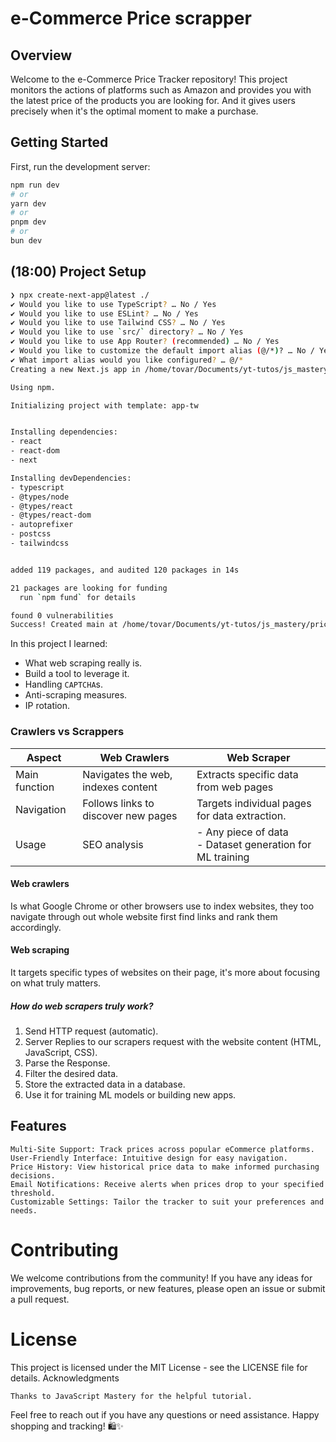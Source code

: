 # e-Commerce Price scrapper
## Overview

Welcome to the e-Commerce Price Tracker repository! This project monitors the actions of platforms such as Amazon and provides you with the latest price of the products you are looking for.
And it gives users precisely when it's the optimal moment to make a purchase.

## Getting Started

First, run the development server:

```bash
npm run dev
# or
yarn dev
# or
pnpm dev
# or
bun dev
```

## (18:00) Project Setup

```bash
❯ npx create-next-app@latest ./
✔ Would you like to use TypeScript? … No / Yes
✔ Would you like to use ESLint? … No / Yes
✔ Would you like to use Tailwind CSS? … No / Yes
✔ Would you like to use `src/` directory? … No / Yes
✔ Would you like to use App Router? (recommended) … No / Yes
✔ Would you like to customize the default import alias (@/*)? … No / Yes
✔ What import alias would you like configured? … @/*
Creating a new Next.js app in /home/tovar/Documents/yt-tutos/js_mastery/pricewise/main.

Using npm.

Initializing project with template: app-tw


Installing dependencies:
- react
- react-dom
- next

Installing devDependencies:
- typescript
- @types/node
- @types/react
- @types/react-dom
- autoprefixer
- postcss
- tailwindcss


added 119 packages, and audited 120 packages in 14s

21 packages are looking for funding
  run `npm fund` for details

found 0 vulnerabilities
Success! Created main at /home/tovar/Documents/yt-tutos/js_mastery/pricewise/main

```

In this project I learned:
- What web scraping really is.
- Build a tool to leverage it.
- Handling `CAPTCHA`s.
- Anti-scraping measures.
- IP rotation.

### Crawlers vs Scrappers
| Aspect  | Web Crawlers   | Web Scraper   |
|-------------- | -------------- | -------------- |
| Main function    | Navigates the web, indexes content     | Extracts specific data from web pages |
| Navigation | Follows links to discover new pages| Targets individual pages for data extraction.|
| Usage | SEO analysis | - Any piece of data <br> - Dataset generation for ML training |

#### Web crawlers
Is what Google Chrome or other browsers use to index websites, they
too navigate through out whole website first find links and rank them
accordingly.

#### Web scraping
It targets specific types of websites on their page, it's more about 
focusing on what truly matters.

##### How do web scrapers truly work?
1. Send HTTP request (automatic).
2. Server Replies to our scrapers request with the website content (HTML, JavaScript, CSS).
3. Parse the Response.
4. Filter the desired data.
5. Store the extracted data in a database.
6. Use it for training ML models or building new apps.

## Features

    Multi-Site Support: Track prices across popular eCommerce platforms.
    User-Friendly Interface: Intuitive design for easy navigation.
    Price History: View historical price data to make informed purchasing decisions.
    Email Notifications: Receive alerts when prices drop to your specified threshold.
    Customizable Settings: Tailor the tracker to suit your preferences and needs.


# Contributing

We welcome contributions from the community! If you have any ideas for improvements, bug reports, or new features, please open an issue or submit a pull request.
# License

This project is licensed under the MIT License - see the LICENSE file for details.
Acknowledgments

    Thanks to JavaScript Mastery for the helpful tutorial.

Feel free to reach out if you have any questions or need assistance. Happy shopping and tracking! 🛍️✨
